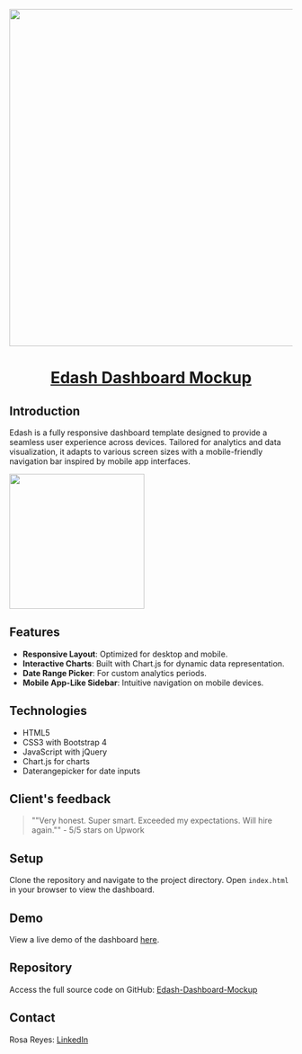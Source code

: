 <p align="center">
  <a href="https://brooklyn-burger-web.vercel.app/">
    <img src='https://github.com/rosareyes/Edash-Dashboard-Mockup/assets/63470281/8fe4bdc2-550d-4967-8fdc-4eec03dc01bd' width='600px'>
    <h1 align="center">Edash Dashboard Mockup</h1>
  </a>
</p>

## Introduction
Edash is a fully responsive dashboard template designed to provide a seamless user experience across devices. Tailored for analytics and data visualization, it adapts to various screen sizes with a mobile-friendly navigation bar inspired by mobile app interfaces.

<img align='center' src='https://github.com/rosareyes/Edash-Dashboard-Mockup/assets/63470281/76719a7c-c9c7-4c7c-b19a-96ccb474a9fc' width='240px'>

## Features
- **Responsive Layout**: Optimized for desktop and mobile.
- **Interactive Charts**: Built with Chart.js for dynamic data representation.
- **Date Range Picker**: For custom analytics periods.
- **Mobile App-Like Sidebar**: Intuitive navigation on mobile devices.

## Technologies
- HTML5
- CSS3 with Bootstrap 4
- JavaScript with jQuery
- Chart.js for charts
- Daterangepicker for date inputs

## Client's feedback
> ""Very honest. Super smart. Exceeded my expectations. Will hire again."" - 5/5 stars on Upwork

## Setup
Clone the repository and navigate to the project directory. Open `index.html` in your browser to view the dashboard.

## Demo
View a live demo of the dashboard [here](https://edash-project.netlify.app/).

## Repository
Access the full source code on GitHub: [Edash-Dashboard-Mockup](https://github.com/rosareyes/Edash-Dashboard-Mockup/)

## Contact

Rosa Reyes: [LinkedIn](https://www.linkedin.com/in/rosaareyesc/)
